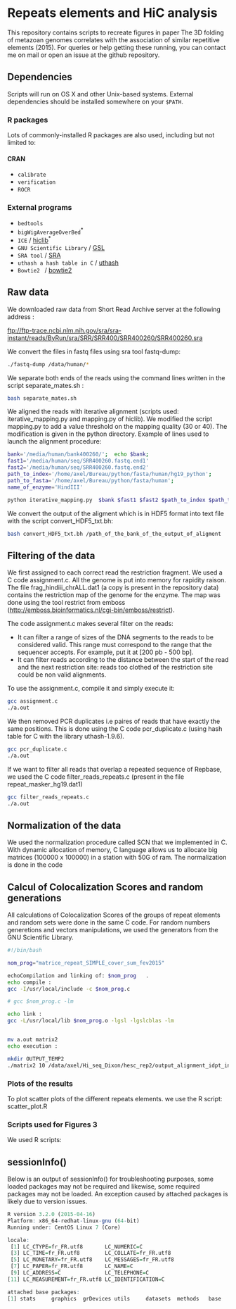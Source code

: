 # Repeats elements and HiC analysis
This repository contains scripts to recreate figures in paper The 3D folding of metazoan genomes correlates with the association of similar repetitive elements (2015). For queries or help getting these running, you can contact me on mail or open an issue at the github repository.


## Dependencies

Scripts will run on OS X and other Unix-based systems. External dependencies should be installed somewhere on your `$PATH`.

### R packages

Lots of commonly-installed R packages are also used, including but not limited to: 

#### CRAN

* `calibrate`
* `verification`
* `ROCR`

### External programs

* `bedtools`
* `bigWigAverageOverBed`<sup>*</sup>
* `ICE` / [hiclib](http://mirnylab.bitbucket.org/hiclib)<sup>*</sup>
* `GNU Scientific Library` / [GSL](http://www.gnu.org/software/gsl/) 
* `SRA tool` / [SRA](http://trace.ncbi.nlm.nih.gov/Traces/sra/sra.cgi?cmd=show&f=software&m=software&s=software)
* `uthash a hash table in C` / [uthash](https://troydhanson.github.io/uthash/userguide.html)
* `Bowtie2 ` / [bowtie2](http://bowtie-bio.sourceforge.net/bowtie2/index.shtml)


## Raw data
We downloaded raw data from Short Read Archive server at the following address :

ftp://ftp-trace.ncbi.nlm.nih.gov/sra/sra-instant/reads/ByRun/sra/SRR/SRR400/SRR400260/SRR400260.sra

We convert the files in fastq files using sra tool fastq-dump:   

```bash
./fastq-dump /data/human/*
```
We separate both ends of the reads using the command lines written in the script separate_mates.sh :
```bash
bash separate_mates.sh
```
We aligned the reads with iterative alignment (scripts used: iterative_mapping.py and mapping.py of hiclib). 
We modified the script mapping.py to add a value threshold on the mapping quality (30 or 40). The modification is given in the python directory. 
Example of lines used to launch the alignment procedure:
```bash
bank='/media/human/bank400260/';  echo $bank; 
fast1='/media/human/seq/SRR400260.fastq.end1'
fast2='/media/human/seq/SRR400260.fastq.end2' 
path_to_index='/home/axel/Bureau/python/fasta/human/hg19_python';
path_to_fasta='/home/axel/Bureau/python/fasta/human';
name_of_enzyme='HindIII'

python iterative_mapping.py  $bank $fast1 $fast2 $path_to_index $path_to_fasta $name_of_enzyme 
```

We convert the output of the aligment which is in HDF5 format into text file with the script convert_HDF5_txt.bh:

```bash
bash convert_HDF5_txt.bh /path_of_the_bank_of_the_output_of_aligment
```

## Filtering of the data

We first assigned to each correct read the restriction fragment. We used a C code assignment.c. 
All the genome is put into memory for rapidity raison. The file frag_hindiii_chrALL.dat1 (a copy is present in the repository data) contains the restriction map of the genome for the enzyme. The map was done using the tool restrict from emboss (http://emboss.bioinformatics.nl/cgi-bin/emboss/restrict).

The code assignment.c makes several filter on the reads: 
- It can filter a range of sizes of the DNA segments to the reads to be considered valid. This range must correspond to the range that the sequencer accepts. For example, put it at [200 pb - 500 bp].
- It can filter reads according to the distance between the start of the read and the next restriction site: reads too clothed of the restriction site could be non valid alignments. 

To use the assignment.c, compile it and simply execute it:
```bash
gcc assignment.c
./a.out
```

We then removed PCR duplicates i.e paires of reads that have exactly the same positions. This is done using the C code pcr_duplicate.c (using hash table for C with the library uthash-1.9.6).
```bash
gcc pcr_duplicate.c
./a.out
```
If we want to filter all reads that overlap a repeated sequence of Repbase, we used the C code filter_reads_repeats.c
(present in the file repeat_masker_hg19.dat1)
```bash
gcc filter_reads_repeats.c
./a.out
```


## Normalization of the data
We used the normalization procedure called SCN that we implemented in C. 
With dynamic allocation of memory, C language allows us to allocate big matrices (100000 x 100000) in a station with 50G of ram. The normalization is done in the code 

## Calcul of Colocalization Scores and random generations

All calculations of Colocalization Scores of the groups of repeat elements and random sets were done in the same C code. For random numbers generetions and vectors manipulations, we used the generators from the GNU Scientific Library. 
```bash
#!/bin/bash

nom_prog="matrice_repeat_SIMPLE_cover_sum_fev2015"

echoCompilation and linking of: $nom_prog   .
echo compile :
gcc -I/usr/local/include -c $nom_prog.c

# gcc $nom_prog.c -lm

echo link :
gcc -L/usr/local/lib $nom_prog.o -lgsl -lgslcblas -lm


mv a.out matrix2
echo execution :

mkdir OUTPUT_TEMP2
./matrix2 10 /data/axel/Hi_seq_Dixon/hesc_rep2/output_alignment_idpt_inter_bk55_56_57.dat.d120.pcr.outliners /home/romain/Desktop/divers/CELL/covering.dat 200 800
```

### Plots of the results
To plot scatter plots of the different repeats elements. we use the R script: scatter_plot.R


### Scripts used for Figures 3
We used R scripts:



## sessionInfo()

Below is an output of sessionInfo() for troubleshooting purposes, some loaded packages may not be required and likewise, some required packages may not be loaded. An exception caused by attached packages is likely due to version issues.
```r
R version 3.2.0 (2015-04-16)
Platform: x86_64-redhat-linux-gnu (64-bit)
Running under: CentOS Linux 7 (Core)

locale:
 [1] LC_CTYPE=fr_FR.utf8       LC_NUMERIC=C             
 [3] LC_TIME=fr_FR.utf8        LC_COLLATE=fr_FR.utf8    
 [5] LC_MONETARY=fr_FR.utf8    LC_MESSAGES=fr_FR.utf8   
 [7] LC_PAPER=fr_FR.utf8       LC_NAME=C                
 [9] LC_ADDRESS=C              LC_TELEPHONE=C           
[11] LC_MEASUREMENT=fr_FR.utf8 LC_IDENTIFICATION=C      

attached base packages:
[1] stats     graphics  grDevices utils     datasets  methods   base  
```
